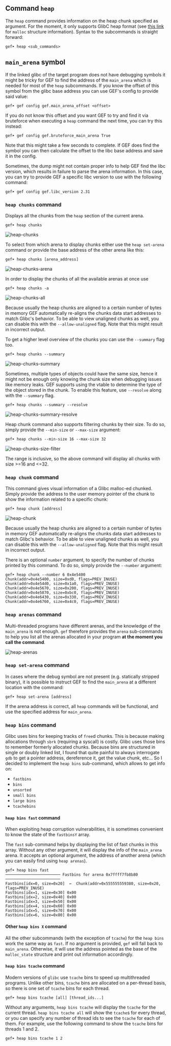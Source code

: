 ## Command `heap`

The `heap` command provides information on the heap chunk specified as argument. For the moment, it
only supports GlibC heap format (see [this
link](https://code.woboq.org/userspace/glibc/malloc/malloc.c.html#malloc_chunk) for `malloc`
structure information). Syntax to the subcommands is straight forward:

```text
gef➤ heap <sub_commands>
```

## `main_arena` symbol

If the linked glibc of the target program does not have debugging symbols it might be tricky for GEF
to find the address of the `main_arena` which is needed for most of the `heap` subcommands. If you
know the offset of this symbol from the glibc base address you can use GEF's config to provide said
value:

```text
gef➤ gef config gef.main_arena_offset <offset>
```

If you do not know this offset and you want GEF to try and find it via bruteforce when executing a
`heap` command the next time, you can try this instead:

```text
gef➤ gef config gef.bruteforce_main_arena True
```

Note that this might take a few seconds to complete. If GEF does find the symbol you can then
calculate the offset to the libc base address and save it in the config.

Sometimes, the dump might not contain proper info to help GEF find the libc version, which results in
failure to parse the arena information. In this case, you can try to provide GEF a specific libc
version to use with the following command:

```text
gef➤ gef config gef.libc_version 2.31
```

### `heap chunks` command

Displays all the chunks from the `heap` section of the current arena.

```text
gef➤ heap chunks
```

![heap-chunks](https://i.imgur.com/y90SfKH.png)

To select from which arena to display chunks either use the `heap set-arena` command or provide the
base address of the other arena like this:

```text
gef➤ heap chunks [arena_address]
```

![heap-chunks-arena](https://i.imgur.com/y1fybRx.png)

In order to display the chunks of all the available arenas at once use

```text
gef➤ heap chunks -a
```

![heap-chunks-all](https://i.imgur.com/pTjRJFo.png)

Because usually the heap chunks are aligned to a certain number of bytes in memory GEF automatically
re-aligns the chunks data start addresses to match Glibc's behavior. To be able to view unaligned
chunks as well, you can disable this with the `--allow-unaligned` flag. Note that this might result
in incorrect output.

To get a higher level overview of the chunks you can use the `--summary` flag too.

```text
gef➤ heap chunks --summary
```

![heap-chunks-summary](https://i.imgur.com/3HTgtwX.png)

Sometimes, multiple types of objects could have the same size, hence it might not be enough only
knowing the chunk size when debugging issues like memory leaks. GEF supports using the vtable to
determine the type of the object stored in the chunk. To enable this feature, use `--resolve` along
with the `--summary` flag.

```text
gef➤ heap chunks --summary --resolve
```

![heap-chunks-summary-resolve](https://i.imgur.com/2Mm0JF6.png)

Heap chunk command also supports filtering chunks by their size. To do so, simply provide the
`--min-size` or `--max-size` argument:

```text
gef➤ heap chunks --min-size 16 --max-size 32
```

![heap-chunks-size-filter](https://i.imgur.com/AWuCvFK.png)

The range is inclusive, so the above command will display all chunks with size >=16 and <=32.

### `heap chunk` command

This command gives visual information of a Glibc malloc-ed chunked. Simply provide the address to
the user memory pointer of the chunk to show the information related to a specific chunk:

```text
gef➤ heap chunk [address]
```

![heap-chunk](https://i.imgur.com/WXpHR58.png)

Because usually the heap chunks are aligned to a certain number of bytes in memory GEF automatically
re-aligns the chunks data start addresses to match Glibc's behavior. To be able to view unaligned
chunks as well, you can disable this with the `--allow-unaligned` flag. Note that this might result
in incorrect output.

There is an optional `number` argument, to specify the number of chunks printed by this command. To
do so, simply provide the `--number` argument:

```text
gef➤ heap chunk --number 6 0x4e5400
Chunk(addr=0x4e5400, size=0xd0, flags=PREV_INUSE)
Chunk(addr=0x4e54d0, size=0x1a0, flags=PREV_INUSE)
Chunk(addr=0x4e5670, size=0x200, flags=PREV_INUSE)
Chunk(addr=0x4e5870, size=0xbc0, flags=PREV_INUSE)
Chunk(addr=0x4e6430, size=0x330, flags=PREV_INUSE)
Chunk(addr=0x4e6760, size=0x4c0, flags=PREV_INUSE)

```

### `heap arenas` command

Multi-threaded programs have different arenas, and the knowledge of the `main_arena` is not enough.
`gef` therefore provides the `arena` sub-commands to help you list all the arenas allocated in your
program **at the moment you call the command**.

![heap-arenas](https://i.imgur.com/RUTiADa.png)

### `heap set-arena` command

In cases where the debug symbol are not present (e.g. statically stripped binary), it is possible to
instruct GEF to find the `main_arena` at a different location with the command:

```text
gef➤ heap set-arena [address]
```

If the arena address is correct, all `heap` commands will be functional, and use the specified
address for `main_arena`.

### `heap bins` command

Glibc uses bins for keeping tracks of `free`d chunks. This is because making allocations through
`sbrk` (requiring a syscall) is costly. Glibc uses those bins to remember formerly allocated chunks.
Because bins are structured in single or doubly linked list, I found that quite painful to always
interrogate `gdb` to get a pointer address, dereference it, get the value chunk, etc... So I decided
to implement the `heap bins` sub-command, which allows to get info on:

-  `fastbins`
-  `bins`
-  `unsorted`
-  `small bins`
-  `large bins`
-  `tcachebins`

#### `heap bins fast` command

When exploiting heap corruption vulnerabilities, it is sometimes convenient to know the state of the
`fastbinsY` array.

The `fast` sub-command helps by displaying the list of fast chunks in this array. Without any other
argument, it will display the info of the `main_arena` arena. It accepts an optional argument, the
address of another arena (which you can easily find using `heap arenas`).

```text
gef➤ heap bins fast
──────────────────────── Fastbins for arena 0x7ffff7fb8b80 ────────────────────────
Fastbins[idx=0, size=0x20]  ←  Chunk(addr=0x555555559380, size=0x20, flags=PREV_INUSE)
Fastbins[idx=1, size=0x30] 0x00
Fastbins[idx=2, size=0x40] 0x00
Fastbins[idx=3, size=0x50] 0x00
Fastbins[idx=4, size=0x60] 0x00
Fastbins[idx=5, size=0x70] 0x00
Fastbins[idx=6, size=0x80] 0x00
```

#### Other `heap bins X` command

All the other subcommands (with the exception of `tcache`) for the `heap bins` work the same way as
`fast`. If no argument is provided, `gef` will fall back to `main_arena`. Otherwise, it will use the
address pointed as the base of the `malloc_state` structure and print out information accordingly.

#### `heap bins tcache` command

Modern versions of `glibc` use `tcache` bins to speed up multithreaded programs.  Unlike other bins,
`tcache` bins are allocated on a per-thread basis, so there is one set of `tcache` bins for each
thread.

```text
gef➤ heap bins tcache [all] [thread_ids...]
```

Without any arguments, `heap bins tcache` will display the `tcache` for the current thread. `heap
bins tcache all` will show the `tcache`s for every thread, or you can specify any number of thread
ids to see the `tcache` for each of them. For example, use the following command to show the
`tcache` bins for threads 1 and 2.

```text
gef➤ heap bins tcache 1 2
```
